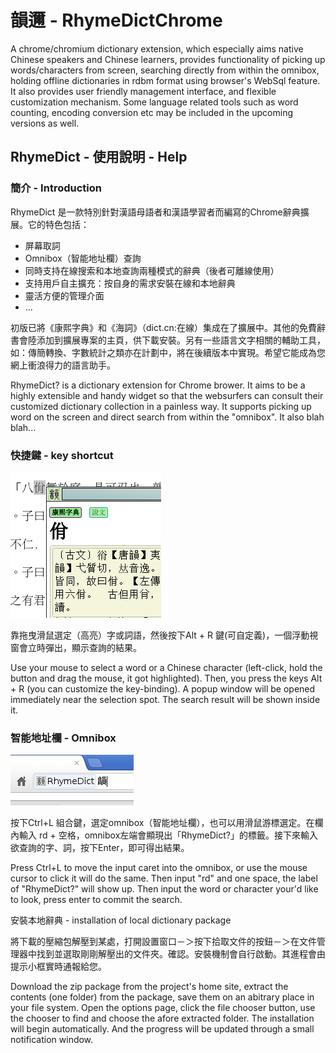 # 韻邇 - RhymeDictChrome


A chrome/chromium dictionary extension, which especially aims native Chinese speakers and Chinese learners, provides functionality of picking up words/characters from screen, searching directly from within the omnibox, holding offline dictionaries in rdbm format using browser's WebSql feature. It also provides user friendly management interface, and flexible customization mechanism. Some language related tools such as word counting, encoding conversion etc may be included in the upcoming versions as well.

## RhymeDict - 使用說明 - Help

### 簡介 - Introduction

RhymeDict 是一款特別針對漢語母語者和漢語學習者而編寫的Chrome辭典擴展。它的特色包括：

+ 屏幕取詞
+ Omnibox（智能地址欄）查詢
+ 同時支持在線搜索和本地查詢兩種模式的辭典（後者可離線使用）
+ 支持用戶自主擴充：按自身的需求安裝在線和本地辭典
+ 靈活方便的管理介面
+ ...

初版已將《康熙字典》和《海詞》（dict.cn:在線）集成在了擴展中。其他的免費辭書會陸添加到擴展專案的主頁，供下載安裝。另有一些語言文字相關的輔助工具，如：傳簡轉換、字數統計之類亦在計劃中，將在後續版本中實現。希望它能成為您網上衝浪得力的語言助手。

RhymeDict? is a dictionary extension for Chrome brower. It aims to be a highly extensible and handy widget so that the websurfers can consult their customized dictionary collection in a painless way. It supports picking up word on the screen and direct search from within the "omnibox". It also blah blah...

### 快捷鍵 - key shortcut

![](./image/screen_pickup.png)

靠拖曳滑鼠選定（高亮）字或詞語，然後按下Alt + R 鍵(可自定義)，一個浮動視窗會立時彈出，顯示查詢的結果。

Use your mouse to select a word or a Chinese character (left-click, hold the button and drag the mouse, it got highlighted). Then, you press the keys Alt + R (you can customize the key-binding). A popup window will be opened immediately near the selection spot. The search result will be shown inside it.

### 智能地址欄 - Omnibox

![](./image/omnibox_search.png)

按下Ctrl+L 組合鍵，選定omnibox（智能地址欄），也可以用滑鼠游標選定。在欄內輸入 rd + 空格，omnibox左端會顯現出「RhymeDict?」的標籤。接下來輸入欲查詢的字、詞，按下Enter，即可得出結果。

Press Ctrl+L to move the input caret into the omnibox, or use the mouse cursor to click it will do the same. Then input "rd" and one space, the label of "RhymeDict?" will show up. Then input the word or character your'd like to look, press enter to commit the search.

安裝本地辭典 - installation of local dictionary package

將下載的壓縮包解壓到某處，打開設置窗口－＞按下拾取文件的按鈕－＞在文件管理器中找到並選取剛剛解壓出的文件夾。確認。安裝機制會自行啟動。其進程會由提示小框實時通報給您。

Download the zip package from the project's home site, extract the contents (one folder) from the package, save them on an abitrary place in your file system. Open the options page, click the file chooser button, use the chooser to find and choose the afore extracted folder. The installation will begin automatically. And the progress will be updated through a small notification window.
